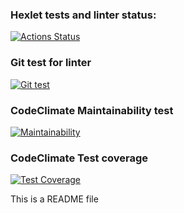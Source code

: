 ### Hexlet tests and linter status:
[![Actions Status](https://github.com/PavelKurzaev/frontend-project-lvl2/workflows/hexlet-check/badge.svg)](https://github.com/PavelKurzaev/frontend-project-lvl2/actions)

### Git test for linter
[![Git test](https://github.com/PavelKurzaev/frontend-project-lvl2/workflows/Git_Test/badge.svg)](https://github.com/PavelKurzaev/frontend-project-lvl2/actions)

### CodeClimate Maintainability test
[![Maintainability](https://api.codeclimate.com/v1/badges/1282261f9d792f6a8330/maintainability)](https://codeclimate.com/github/codeclimate/codeclimate/maintainability)

### CodeClimate Test coverage
[![Test Coverage](https://api.codeclimate.com/v1/badges/1282261f9d792f6a8330/test_coverage)](https://codeclimate.com/github/codeclimate/codeclimate/test_coverage)

This is a README file